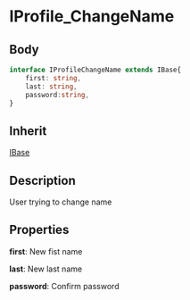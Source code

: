 # IProfile_ChangeName

## Body

```typescript
interface IProfileChangeName extends IBase{
    first: string,
    last: string,
    password:string,
}
```

## Inherit

[IBase](./../../base/IBase.md)

## Description

User trying to change name

## Properties

**first**: New fist name

**last**: New last name

**password**: Confirm password